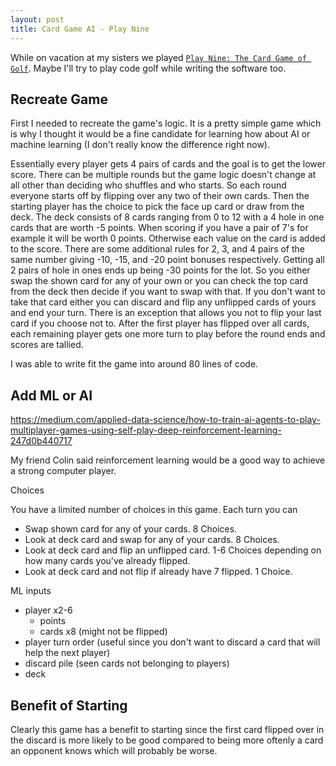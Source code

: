 ```yaml
---
layout: post
title: Card Game AI - Play Nine
---
```


While on vacation at my sisters we played [`Play Nine: The Card Game of Golf`](https://playnine.com).
Maybe I'll try to play code golf while writing the software too.

## Recreate Game

First I needed to recreate the game's logic. It is a pretty simple game which is why I thought it would be a fine candidate for learning how about AI or machine learning (I don't really know the difference right now).

Essentially every player gets 4 pairs of cards and the goal is to get the lower score. There can be multiple rounds but the game logic doesn't change at all other than deciding who shuffles and who starts. So each round everyone starts off by flipping over any two of their own cards. Then the starting player has the choice to pick the face up card or draw from the deck. The deck consists of 8 cards ranging from 0 to 12 with a 4 hole in one cards that are worth -5 points. When scoring if you have a pair of 7's for example it will be worth 0 points. Otherwise each value on the card is added to the score. There are some additional rules for 2, 3, and 4 pairs of the same number giving -10, -15, and -20 point bonuses respectively. Getting all 2 pairs of hole in ones ends up being -30 points for the lot. So you either swap the shown card for any of your own or you can check the top card from the deck then decide if you want to swap with that. If you don't want to take that card either you can discard and flip any unflipped cards of yours and end your turn. There is an exception that allows you not to flip your last card if you choose not to. After the first player has flipped over all cards, each remaining player gets one more turn to play before the round ends and scores are tallied.

I was able to write fit the game into around 80 lines of code.

## Add ML or AI

<https://medium.com/applied-data-science/how-to-train-ai-agents-to-play-multiplayer-games-using-self-play-deep-reinforcement-learning-247d0b440717>

My friend Colin said reinforcement learning would be a good way to achieve a strong computer player.

Choices

You have a limited number of choices in this game. Each turn you can

- Swap shown card for any of your cards. 8 Choices.
- Look at deck card and swap for any of your cards. 8 Choices.
- Look at deck card and flip an unflipped card. 1-6 Choices depending on how many cards you've already flipped.
- Look at deck card and not flip if already have 7 flipped. 1 Choice.

ML inputs

- player x2-6
  - points
  - cards x8 (might not be flipped)
- player turn order (useful since you don't want to discard a card that will help the next player)
- discard pile (seen cards not belonging to players)
- deck

## Benefit of Starting

Clearly this game has a benefit to starting since the first card flipped over in the discard is more likely to be good compared to being more oftenly a card an opponent knows which will probably be worse.
